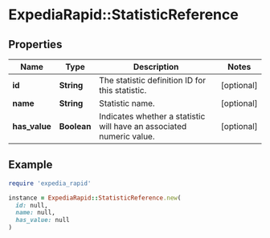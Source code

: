 # ExpediaRapid::StatisticReference

## Properties

| Name | Type | Description | Notes |
| ---- | ---- | ----------- | ----- |
| **id** | **String** | The statistic definition ID for this statistic. | [optional] |
| **name** | **String** | Statistic name. | [optional] |
| **has_value** | **Boolean** | Indicates whether a statistic will have an associated numeric value. | [optional] |

## Example

```ruby
require 'expedia_rapid'

instance = ExpediaRapid::StatisticReference.new(
  id: null,
  name: null,
  has_value: null
)
```

